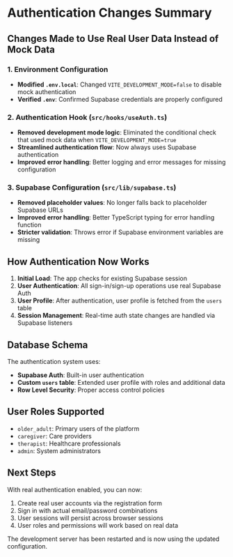 # Authentication Changes Summary

## Changes Made to Use Real User Data Instead of Mock Data

### 1. Environment Configuration
- **Modified `.env.local`**: Changed `VITE_DEVELOPMENT_MODE=false` to disable mock authentication
- **Verified `.env`**: Confirmed Supabase credentials are properly configured

### 2. Authentication Hook (`src/hooks/useAuth.ts`)
- **Removed development mode logic**: Eliminated the conditional check that used mock data when `VITE_DEVELOPMENT_MODE=true`
- **Streamlined authentication flow**: Now always uses Supabase authentication
- **Improved error handling**: Better logging and error messages for missing configuration

### 3. Supabase Configuration (`src/lib/supabase.ts`)
- **Removed placeholder values**: No longer falls back to placeholder Supabase URLs
- **Improved error handling**: Better TypeScript typing for error handling function
- **Stricter validation**: Throws error if Supabase environment variables are missing

## How Authentication Now Works

1. **Initial Load**: The app checks for existing Supabase session
2. **User Authentication**: All sign-in/sign-up operations use real Supabase Auth
3. **User Profile**: After authentication, user profile is fetched from the `users` table
4. **Session Management**: Real-time auth state changes are handled via Supabase listeners

## Database Schema
The authentication system uses:
- **Supabase Auth**: Built-in user authentication
- **Custom `users` table**: Extended user profile with roles and additional data
- **Row Level Security**: Proper access control policies

## User Roles Supported
- `older_adult`: Primary users of the platform
- `caregiver`: Care providers
- `therapist`: Healthcare professionals  
- `admin`: System administrators

## Next Steps
With real authentication enabled, you can now:
1. Create real user accounts via the registration form
2. Sign in with actual email/password combinations
3. User sessions will persist across browser sessions
4. User roles and permissions will work based on real data

The development server has been restarted and is now using the updated configuration.
